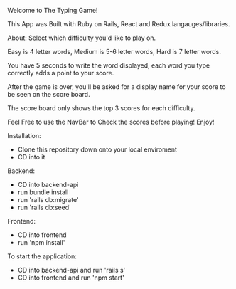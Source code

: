 Welcome to The Typing Game!

This App was Built with Ruby on Rails, React and Redux langauges/libraries.

About:
Select which difficulty you'd like to play on.

Easy is 4 letter words, Medium is 5-6 letter words, Hard is 7 letter words.

You have 5 seconds to write the word displayed, each word you type correctly adds a point to your score.

After the game is over, you'll be asked for a display name for your score to be seen on the score board.

The score board only shows the top 3 scores for each difficulty.

Feel Free to use the NavBar to Check the scores before playing! Enjoy!

Installation:

- Clone this repository down onto your local enviroment
- CD into it

Backend:

- CD into backend-api
- run bundle install
- run 'rails db:migrate'
- run 'rails db:seed'

Frontend:

- CD into frontend
- run 'npm install'

To start the application:

- CD into backend-api and run 'rails s'
- CD into frontend and run 'npm start'

